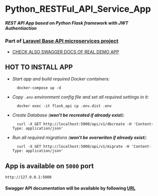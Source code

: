 # Python_RESTFul_API_Service_App
##### REST API App based on Python Flask framework with JWT Authentiaction

### Part of [Laravel Base API microservices project](https://github.com/Maksim1990/Laravel_Base_API_project)

- [CHECK ALSO SWAGGER DOCS OF REAL DEMO APP](http://185.177.59.147:5001/api/docs/)

**HOT TO INSTALL APP**
--
     
* *Start app and build required Docker containers:*

        docker-compose up -d
        
* *Copy ``.env`` environment config file and set all required settings in it:*

        docker exec -it flask_api cp .env.dist .env

* *Create Database (**won't be recreated if already exist**):*

        curl -X GET http://localhost:5000/api/v1/dbcreate -H 'Content-Type: application/json'
        
* *Run all required migrations (**won't be overwriten if already exist**):*

        curl -X GET http://localhost:5000/api/v1/migrate -H 'Content-Type: application/json'

App is available on ``5000`` port
--
    http://127.0.0.1:5000
  
#### Swagger API documentation will be available by following [URL](http://127.0.0.1:5000/api/docs/)

